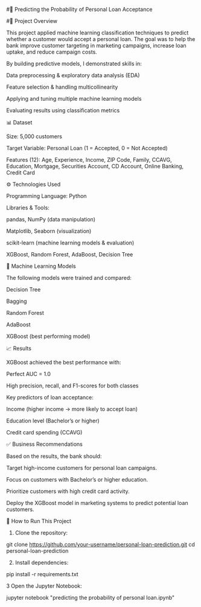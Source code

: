 #📌 Predicting the Probability of Personal Loan Acceptance 

#🔎 Project Overview

This project applied machine learning classification techniques to predict whether a customer would accept a personal loan. The goal was to help the bank improve customer targeting in marketing campaigns, increase loan uptake, and reduce campaign costs.

By building predictive models, I demonstrated skills in:

Data preprocessing & exploratory data analysis (EDA)

Feature selection & handling multicollinearity

Applying and tuning multiple machine learning models

Evaluating results using classification metrics

📊 Dataset

Size: 5,000 customers

Target Variable: Personal Loan (1 = Accepted, 0 = Not Accepted)

Features (12): Age, Experience, Income, ZIP Code, Family, CCAVG, Education, Mortgage, Securities Account, CD Account, Online Banking, Credit Card

⚙️ Technologies Used

Programming Language: Python

Libraries & Tools:

pandas, NumPy (data manipulation)

Matplotlib, Seaborn (visualization)

scikit-learn (machine learning models & evaluation)

XGBoost, Random Forest, AdaBoost, Decision Tree

🤖 Machine Learning Models

The following models were trained and compared:

Decision Tree

Bagging

Random Forest

AdaBoost

XGBoost (best performing model)

📈 Results

XGBoost achieved the best performance with:

Perfect AUC = 1.0

High precision, recall, and F1-scores for both classes

Key predictors of loan acceptance:

Income (higher income → more likely to accept loan)

Education level (Bachelor’s or higher)

Credit card spending (CCAVG)

✅ Business Recommendations

Based on the results, the bank should:

Target high-income customers for personal loan campaigns.

Focus on customers with Bachelor’s or higher education.

Prioritize customers with high credit card activity.

Deploy the XGBoost model in marketing systems to predict potential loan customers.

🚀 How to Run This Project

1. Clone the repository:

git clone https://github.com/your-username/personal-loan-prediction.git
cd personal-loan-prediction


2. Install dependencies:

pip install -r requirements.txt


3 Open the Jupyter Notebook:

jupyter notebook "predicting the probability of personal loan.ipynb"
